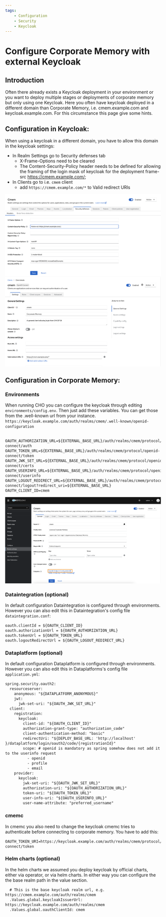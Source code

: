 ```yaml
---
tags:
    - Configuration
    - Security
    - Keycloak
---
```

# Configure Corporate Memory with external Keycloak

## Introduction

Often there already exists a Keycloak deployment in your environment or you want to deploy multiple stages or deployments of corporate memory but only using one Keycloak. Here you often have keycloak deployed in a different domain than Corporate Memory, i.e. cmem.example.com and keycloak.example.com. For this circumstance this page give some hints. 


## Configuration in Keycloak:

When using a keycloak in a different domain, you have to allow this domain in the keycloak settings: 

  - In Realm Settings go to Security defenses tab
      - X-Frame-Options need to be cleared
      - The Content-Security-Policy header needs to be defined for allowing the framing of the login mask of keycloak for the deployment frame-src https://cmem.example.com/;
  - In Clients go to i.e. `cmem` client
      - add `https://cmem.example.com/*` to Valid redirect URIs 


![CSP-settings](CSP-settings.png)
![Client redirect URI](client-redirect-uri.png)



## Configuration in Corporate Memory:
### Environments
When running CHO you can configure the keycloak through editing ```environments/config.env```. Then just add these variables. You can get those from the .well-known url from your instance. ```https://keycloak.example.com/auth/realms/cmem/.well-known/openid-configuration```

```

OAUTH_AUTHORIZATION_URL=${EXTERNAL_BASE_URL}/auth/realms/cmem/protocol/openid-connect/auth
OAUTH_TOKEN_URL=${EXTERNAL_BASE_URL}/auth/realms/cmem/protocol/openid-connect/token
OAUTH_JWK_SET_URL=${EXTERNAL_BASE_URL}/auth/realms/cmem/protocol/openid-connect/certs
OAUTH_USERINFO_URL=${EXTERNAL_BASE_URL}/auth/realms/cmem/protocol/openid-connect/userinfo
OAUTH_LOGOUT_REDIRECT_URL=${EXTERNAL_BASE_URL}/auth/realms/cmem/protocol/openid-connect/logout?redirect_uri=${EXTERNAL_BASE_URL}
OAUTH_CLIENT_ID=cmem

```

![well-known configuration](well-known-config.png)


### Dataintegration (optional)
In default configuration Dataintegration is configured through environments. However you can also edit this in Dataintegration's config file ```dataintegration.conf```:

```
oauth.clientId = ${OAUTH_CLIENT_ID}
oauth.authorizationUrl = ${OAUTH_AUTHORIZATION_URL}
oauth.tokenUrl = ${OAUTH_TOKEN_URL}
oauth.logoutRedirectUrl = ${OAUTH_LOGOUT_REDIRECT_URL}

```

### Dataplatform (optional)
In default configuration Dataplatform is configured through environments. However you can also edit this in Dataplatforms's config file ```application.yml```:

```
spring.security.oauth2:
  resourceserver:
    anonymous: "${DATAPLATFORM_ANONYMOUS}"
    jwt:
      jwk-set-uri: "${OAUTH_JWK_SET_URL}"
  client:
    registration:
      keycloak:
        client-id: "${OAUTH_CLIENT_ID}"
        authorization-grant-type: "authorization_code"
        client-authentication-method: "basic"
        redirectUri: "${DEPLOY_BASE_URL: 'http://localhost' }/dataplatform/login/oauth2/code/{registrationId}"
        scope: # openid is mandatory as spring somehow does not add it to the userinfo request
          - openid
          - profile
          - email
    provider:
      keycloak:
        jwk-set-uri: "${OAUTH_JWK_SET_URL}"
        authorization-uri: "${OAUTH_AUTHORIZATION_URL}"
        token-uri: "${OAUTH_TOKEN_URL}"
        user-info-uri: "${OAUTH_USERINFO_URL}"
        user-name-attribute: "preferred_username"
```

### cmemc

In cmemc you also need to change the keycloak cmemc tries to authenticate before connecting to corporate memory. You have to add this:

```
OAUTH_TOKEN_URI=https://keycloak.example.com/auth/realms/cmem/protocol/openid-connect/token
```

### Helm charts (optional)

In the helm charts we assumed you deploy keycloak by official charts, either via operator, or via helm charts. In either way you can configure the the base realm path in the value section.
```
  # This is the base keycloak realm url, e.g. https://cmem.example.com/auth/realms/cmem
  .Values.global.keycloakIssuerUrl: https://keycloak.example.com/auth/realms/cmem
  .Values.global.oauthClientId: cmem

```
